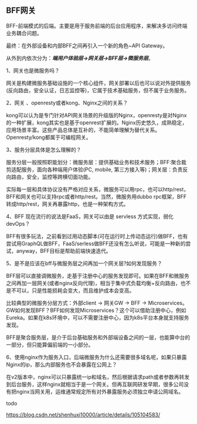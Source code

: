 ## BFF网关

BFF-前端模式的后端。主要是用于服务前端的后台应用程序，来解决多访问终端业务耦合问题。

最终：在外部设备和内部BFF之间再引入一个新的角色~API Gateway。

从外到内依次分为：***端用户体验层->网关层->BFF层->微服务层***。

1、网关也是微服务吗？

网关是构建微服务基础设施的一个核心组件，网关部署以后也可以说对外提供服务(反向路由，安全认证，日志监控等)，它属于技术基础服务，但不属于业务服务。

2、网关 、openresty或者kong、Nginx之间的关系？

kong可以认为是专门针对API网关场景的升级版的Nginx，openresty是对Nginx的一种扩展，kong其实也是基于openrest扩展的。Nginx历史悠久，成熟稳定，应用场景丰富。这些产品总体是互补的，不能简单理解为替代关系。Openresty/kong都属于可编程网关。

3、服务分层具体是怎么理解的？

服务分层一般按照职能划分：微服务层：提供基础业务和技术服务；BFF:聚合裁剪适配服务，面向各种端用户体验(PC, mobile, 第三方接入等)；网关层：负责反向路由，安全，监控等跨横切面功能。

实际每一层和具体协议没有严格对应关系，微服务可以用rpc，也可以http/rest，BFF和网关也可以支持rpc或者http/rest。当然，微服务用dubbo rpc框架，BFF转成http/rest，网关再暴露http，也是一种架构方式。

4、BFF 现在流行的说法是FaaS，网关可以由是 servless 方式实现，弱化 devOps？

BFF有很多玩法，之前看到过用动态脚本(可在运行时上传动态运行)做BFF，也有尝试用GraphQL做BFF，FaaS/serless做BFF还没有怎么听说，可能是一种新的尝试，anyway，BFF目标是帮助前端快速迭代。

5、是不是应该在bff与微服务层之间再加一个网关层?如何发现服务？

 BFF层可以直接调微服务，走基于注册中心的服务发现即可。如果在BFF和微服务之间再加一层网关(或者nginx反向代理)，相当于集中式负载均衡+反向路由，也不是不可以，只是性能损耗会变大，而且维护成本会变高。

比较典型的微服务分层方式：外部client -> 网关GW -> BFF -> Microservices。GW如何发现BFF？BFF如何发现Microservices？这个可以借助注册中心，例如Eureka。如果在k8s环境中，可以不需要注册中心，因为k8s平台本身就支持服务发现。

BFF是聚合服务层，是介于后台基础服务和外部端设备之间的一层，也能算中台的一部分，但只能算偏前端的一小部分。

6、使用nginx作为服务入口，后端微服务为什么还需要很多域名呢，如果只暴露Nginx的ip，那么内部服务也不会暴露在公网上？

在v2版本中，nginx可以只暴露统一ip和域名，然后根据请求path或者参数再转发到后台服务，这样nginx就相当于是一个网关。但再互联网研发早期，很多公司没有把nginx当网关用，运维通常规定所有对外暴露服务必须独立申请公网域名。



todo

https://blog.csdn.net/shenhuxi10000/article/details/105104583/



